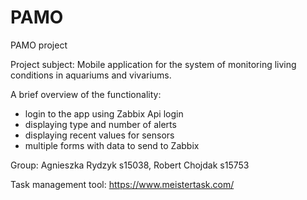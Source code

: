 # PAMO
PAMO project

Project subject: Mobile application for the system of monitoring living conditions in aquariums and vivariums.

A brief overview of the functionality:
- login to the app using Zabbix Api login
- displaying type and number of alerts
- displaying recent values for sensors
- multiple forms with data to send to Zabbix

Group: Agnieszka Rydzyk s15038, Robert Chojdak s15753

Task management tool: https://www.meistertask.com/
